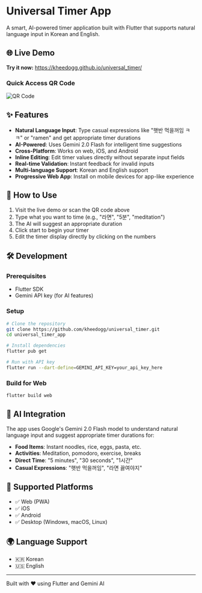# Universal Timer App

A smart, AI-powered timer application built with Flutter that supports natural language input in Korean and English.

## 🌐 Live Demo

**Try it now:** https://kheedogg.github.io/universal_timer/

### Quick Access QR Code
![QR Code](https://api.qrserver.com/v1/create-qr-code/?size=200x200&data=https://kheedogg.github.io/universal_timer/)

## ✨ Features

- **Natural Language Input**: Type casual expressions like "햇반 먹을꺼임 ㅋㅋ" or "ramen" and get appropriate timer durations
- **AI-Powered**: Uses Gemini 2.0 Flash for intelligent time suggestions
- **Cross-Platform**: Works on web, iOS, and Android
- **Inline Editing**: Edit timer values directly without separate input fields
- **Real-time Validation**: Instant feedback for invalid inputs
- **Multi-language Support**: Korean and English support
- **Progressive Web App**: Install on mobile devices for app-like experience

## 🚀 How to Use

1. Visit the live demo or scan the QR code above
2. Type what you want to time (e.g., "라면", "5분", "meditation")
3. The AI will suggest an appropriate duration
4. Click start to begin your timer
5. Edit the timer display directly by clicking on the numbers

## 🛠 Development

### Prerequisites
- Flutter SDK
- Gemini API key (for AI features)

### Setup
```bash
# Clone the repository
git clone https://github.com/kheedogg/universal_timer.git
cd universal_timer_app

# Install dependencies
flutter pub get

# Run with API key
flutter run --dart-define=GEMINI_API_KEY=your_api_key_here
```

### Build for Web
```bash
flutter build web
```

## 🤖 AI Integration

The app uses Google's Gemini 2.0 Flash model to understand natural language input and suggest appropriate timer durations for:

- **Food Items**: Instant noodles, rice, eggs, pasta, etc.
- **Activities**: Meditation, pomodoro, exercise, breaks
- **Direct Time**: "5 minutes", "30 seconds", "1시간"
- **Casual Expressions**: "햇반 먹을꺼임", "라면 끓여야지"

## 📱 Supported Platforms

- ✅ Web (PWA)
- ✅ iOS
- ✅ Android
- ✅ Desktop (Windows, macOS, Linux)

## 🌍 Language Support

- 🇰🇷 Korean
- 🇺🇸 English

---

Built with ❤️ using Flutter and Gemini AI